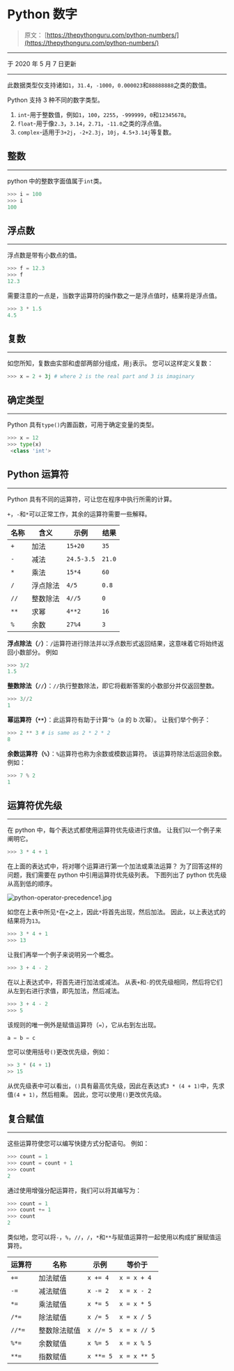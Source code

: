 # Python 数字

> 原文： [https://thepythonguru.com/python-numbers/](https://thepythonguru.com/python-numbers/)

* * *

于 2020 年 5 月 7 日更新

* * *

此数据类型仅支持诸如`1`，`31.4`，`-1000`，`0.000023`和`88888888`之类的数值。

Python 支持 3 种不同的数字类型。

1.  `int`-用于整数值，例如`1`，`100`，`2255`，`-999999`，`0`和`12345678`。
2.  `float`-用于像`2.3`，`3.14`，`2.71`，`-11.0`之类的浮点值。
3.  `complex`-适用于`3+2j`，`-2+2.3j`，`10j`，`4.5+3.14j`等复数。

## 整数

* * *

python 中的整数字面值属于`int`类。

```py
>>> i = 100
>>> i
100

```

## 浮点数

* * *

浮点数是带有小数点的值。

```py
>>> f = 12.3
>>> f
12.3

```

需要注意的一点是，当数字运算符的操作数之一是浮点值时，结果将是浮点值。

```py
>>> 3 * 1.5
4.5

```

## 复数

* * *

如您所知，复数由实部和虚部两部分组成，用`j`表示。 您可以这样定义复数：

```py
>>> x = 2 + 3j # where 2 is the real part and 3 is imaginary

```

## 确定类型

* * *

Python 具有`type()`内置函数，可用于确定变量的类型。

```py
>>> x = 12
>>> type(x)
 <class 'int'>

```

## Python 运算符

* * *

Python 具有不同的运算符，可让您在程序中执行所需的计算。

`+`，`-`和`*`可以正常工作，其余的运算符需要一些解释。

| 名称 | 含义 | 示例 | 结果 |
| --- | --- | --- | --- |
| `+` | 加法 | `15+20` | `35` |
| `-` | 减法 | `24.5-3.5` | `21.0` |
| `*` | 乘法 | `15*4` | `60` |
| `/` | 浮点除法 | `4/5` | `0.8` |
| `//` | 整数除法 | `4//5` | `0` |
| `**` | 求幂 | `4**2` | `16` |
| `%` | 余数 | `27%4` | `3` |

**浮点除法（`/`）**：`/`运算符进行除法并以浮点数形式返回结果，这意味着它将始终返回小数部分。 例如

```py
>>> 3/2 
1.5

```

**整数除法（`//`）**：`//`执行整数除法，即它将截断答案的小数部分并仅返回整数。

```py
>>> 3//2 
1

```

**幂运算符（`**`）**：此运算符有助于计算`^b`（a 的 b 次幂）。 让我们举个例子：

```py
>>> 2 ** 3 # is same as 2 * 2 * 2
8
```

**余数运算符（`%`）**：`%`运算符也称为余数或模数运算符。 该运算符除法后返回余数。 例如：

```py
>>> 7 % 2
1

```

## 运算符优先级

* * *

在 python 中，每个表达式都使用运算符优先级进行求值。 让我们以一个例子来阐明它。

```py
>>> 3 * 4 + 1

```

在上面的表达式中，将对哪个运算进行第一个加法或乘法运算？ 为了回答这样的问题，我们需要在 python 中引用运算符优先级列表。 下图列出了 python 优先级从高到低的顺序。

![python-operator-precedence1.jpg](img/1bd07b9ee86ea977adf3c113fe0e0939.png)

如您在上表中所见`*`在`+`之上，因此`*`将首先出现，然后加法。 因此，以上表达式的结果将为`13`。

```py
>>> 3 * 4 + 1
>>> 13

```

让我们再举一个例子来说明另一个概念。

```py
>>> 3 + 4 - 2

```

在以上表达式中，将首先进行加法或减法。 从表`+`和`-`的优先级相同，然后将它们从左到右进行求值，即先加法，然后减法。

```py
>>> 3 + 4 - 2
>>> 5

```

该规则的唯一例外是赋值运算符（`=`），它从右到左出现。

```py
a = b = c

```

您可以使用括号`()`更改优先级，例如：

```py
>> 3 * (4 + 1)
>> 15

```

从优先级表中可以看出，`()`具有最高优先级，因此在表达式`3 * (4 + 1)`中，先求值`(4 + 1)`，然后相乘。 因此，您可以使用`()`更改优先级。

## 复合赋值

* * *

这些运算符使您可以编写快捷方式分配语句。 例如：

```py
>>> count = 1
>>> count = count + 1
>>> count
2

```

通过使用增强分配运算符，我们可以将其编写为：

```py
>>> count = 1
>>> count += 1
>>> count
2

```

类似地，您可以将`-`，`%`，`//`，`/`，`*`和`**`与赋值运算符一起使用以构成扩展赋值运算符。

| 运算符 | 名称 | 示例 | 等价于 |
| --- | --- | --- | --- |
| `+=` | 加法赋值 | `x += 4` | `x = x + 4` |
| `-=` | 减法赋值 | `x -= 2` | `x = x - 2` |
| `*=` | 乘法赋值 | `x *= 5` | `x = x * 5` |
| `/*=` | 除法赋值 | `x /= 5` | `x = x / 5` |
| `//*=` | 整数除法赋值 | `x //= 5` | `x = x // 5` |
| `%*=` | 余数赋值 | `x %= 5` | `x = x % 5` |
| `**=` | 指数赋值 | `x **= 5` | `x = x ** 5` |

